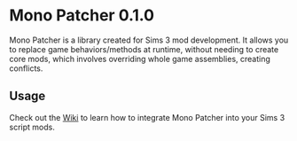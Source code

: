 # Mono Patcher 0.1.0
Mono Patcher is a library created for Sims 3 mod development. It allows you to replace game behaviors/methods at runtime, without needing to create core mods, which involves overriding whole game assemblies, creating conflicts.

## Usage
Check out the [Wiki](https://github.com/LazyDuchess/MonoPatcher/wiki) to learn how to integrate Mono Patcher into your Sims 3 script mods.
